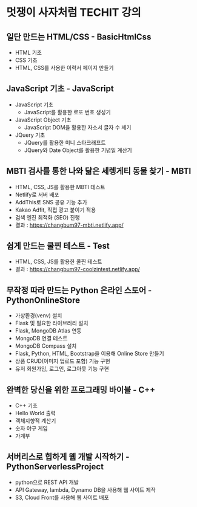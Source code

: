 # 멋쟁이 사자처럼 TECHIT 강의

## 일단 만드는 HTML/CSS - BasicHtmlCss
- HTML 기초
- CSS 기초
- HTML, CSS를 사용한 이력서 페이지 만들기

## JavaScript 기초 - JavaScript
- JavaScript 기초
  - JavaScript를 활용한 로또 번호 생성기
- JavaScript Object 기초
  - JavaScript DOM을 활용한 자소서 글자 수 세기
- JQuery 기초
  - JQuery를 활용한 미니 스타크래프트
  - JQuery와 Date Object를 활용한 기념일 계산기

## MBTI 검사를 통한 나와 닮은 세렝게티 동물 찾기 - MBTI
- HTML, CSS, JS를 활용한 MBTI 테스트
- Netlify로 서버 배포
- AddThis로 SNS 공유 기능 추가
- Kakao Adfit, 직접 광고 붙이기 적용
- 검색 엔진 최적화 (SEO) 진행
- 결과 : https://changbum97-mbti.netlify.app/

## 쉽게 만드는 쿨찐 테스트 - Test
- HTML, CSS, JS를 활용한 쿨찐 테스트
- 결과 : https://changbum97-coolzintest.netlify.app/

## 무작정 따라 만드는 Python 온라인 스토어 - PythonOnlineStore
- 가상환경(venv) 설치
- Flask 및 필요한 라이브러리 설치
- Flask, MongoDB Atlas 연동
- MongoDB 연결 테스트
- MongoDB Compass 설치 
- Flask, Python, HTML, Bootstrap을 이용해 Online Store 만들기
- 상품 CRUD(이미지 업로드 포함) 기능 구현
- 유저 회원가입, 로그인, 로그아웃 기능 구현

## 완벽한 당신을 위한 프로그래밍 바이블 - C++
- C++ 기초
- Hello World 출력
- 객체지향적 계산기
- 숫자 야구 게임
- 가계부

## 서버리스로 힙하게 웹 개발 시작하기 - PythonServerlessProject
- python으로 REST API 개발
- API Gateway, lambda, Dynamo DB을 사용해 웹 사이트 제작
- S3, Cloud Front를 사용해 웹 사이트 배포
